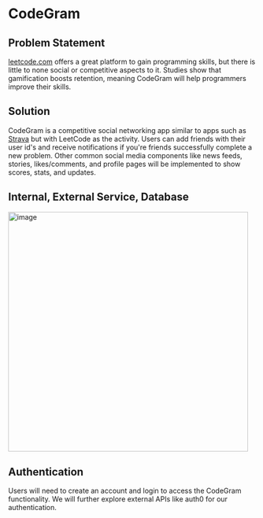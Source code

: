 # CodeGram
## Problem Statement
[leetcode.com](leetcode.com) offers a great platform to gain programming skills, but there is little to none social or competitive aspects to it. Studies show that gamification boosts retention, meaning CodeGram will help programmers improve their skills.  

## Solution
CodeGram is a competitive social networking app similar to apps such as [Strava](strava.com) but with LeetCode as the activity. Users can add friends with their user id's and receive notifications if you're friends successfully complete a new problem. Other common social media components like news feeds, stories, likes/comments, and profile pages will be implemented to show scores, stats, and updates.

## Internal, External Service, Database
<img width="487" alt="image" src="https://github.com/dannyl1u/codegram/assets/45186464/da3f7c78-0166-414a-92f9-02007b885319">

## Authentication
Users will need to create an account and login to access the CodeGram functionality. We will further explore external APIs like auth0 for our authentication. 

